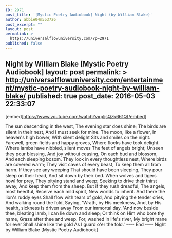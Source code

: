 ```yaml
---
ID: 2971
post_title: '[Mystic Poetry Audiobook] Night (by William Blake)'
author: abbie04m553726
post_excerpt: ""
layout: post
permalink: >
  https://universalflowuniversity.com/?p=2971
published: false
---
```

Night by William Blake [Mystic Poetry Audiobook]
layout: post
permalink: >
  http://universalflowuniversity.com/entertainment/mystic-poetry-audiobook-night-by-william-blake/
published: true
post_date: 2016-05-03 22:33:07
---
[embed]https://www.youtube.com/watch?v=pljsQzk661Q[/embed]<br>
<p>The sun descending in the west,
The evening star does shine;
The birds are silent in their nest,
And I must seek for mine.
The moon, like a flower,
In heaven's high bower,
With silent delight
Sits and smiles on the night.
Farewell, green fields and happy groves,
Where flocks have took delight.
Where lambs have nibbled, silent moves
The feet of angels bright;
Unseen they pour blessing,
And joy without ceasing,
On each bud and blossom,
And each sleeping bosom.
They look in every thoughtless nest,
Where birds are covered warm;
They visit caves of every beast,
To keep them all from harm.
If they see any weeping
That should have been sleeping,
They pour sleep on their head,
And sit down by their bed.
When wolves and tigers howl for prey,
They pitying stand and weep;
Seeking to drive their thirst away,
And keep them from the sheep.
But if they rush dreadful,
The angels, most heedful,
Receive each mild spirit,
New worlds to inherit.
And there the lion's ruddy eyes
Shall flow with tears of gold,
And pitying the tender cries,
And walking round the fold,
Saying, 'Wrath, by His meekness,
And, by His health, sickness
Is driven away
From our immortal day.
'And now beside thee, bleating lamb,
I can lie down and sleep;
Or think on Him who bore thy name,
Graze after thee and weep.
For, washed in life's river,
My bright mane for ever
Shall shine like the gold
As I guard o'er the fold.'
---- End ----
Night by William Blake [Mystic Poetry Audiobook]</p>